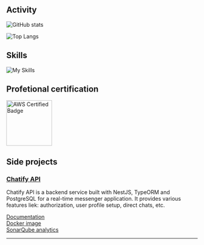 ## Activity

![GitHub stats](https://github-readme-stats.vercel.app/api?username=vsupruniuk&show=prs_merged,prs_merged_percentage&hide=stars&theme=dark)

![Top Langs](https://github-readme-stats.vercel.app/api/top-langs/?username=vsupruniuk&langs_count=20&theme=dark)

## Skills

![My Skills](https://skillicons.dev/icons?i=ts,js,react,angular,vue,nestjs,postgres,jest,java,spring,python,django,graphql,terraform,aws,docker,githubactions&theme=dark)

## Profetional certification

<a href="https://www.credly.com/badges/1e248230-f08f-4b1a-aff7-7abc82b132ad/public_url" target="_blank">
   <img 
     src="https://images.credly.com/size/220x220/images/00634f82-b07f-4bbd-a6bb-53de397fc3a6/image.png" 
     alt="AWS Certified Badge"
     style="width: 120px; height: 120px;"
   >
</a>

## Side projects

### [Chatify API](https://github.com/vsupruniuk/chatify-api)
Chatify API is a backend service built with NestJS, TypeORM and PostgreSQL for a real-time messenger application. It provides various features liek: authorization, user profile setup, direct chats, etc.

<div>
  <a href="https://documenter.getpostman.com/view/22943255/2sA3duGZ8C" target="_blank" rel="noopener noreferrer">Documentation</a>
</div>

<div>
  <a href="https://hub.docker.com/r/vsupruniuk/chatify-api" target="_blank" rel="noopener noreferrer">Docker image</a> 
</div>

<div>
  <a href="https://sonarcloud.io/summary/overall?id=vsupruniuk_chatify-api&branch=master" target="_blank" rel="noopener noreferrer">SonarQube analytics</a>
</div>

<hr>
